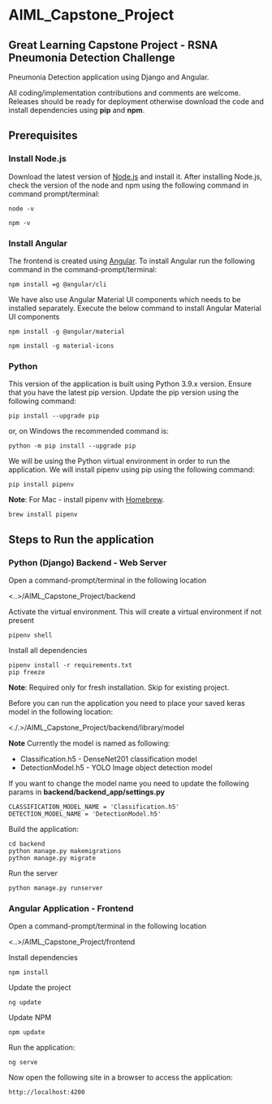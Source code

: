 # AIML_Capstone_Project
## Great Learning Capstone Project - RSNA Pneumonia Detection Challenge

Pneumonia Detection application using Django and Angular.

All coding/implementation contributions and comments are welcome. 
Releases should be ready for deployment otherwise download the code and install dependencies using **pip** and **npm**.

## Prerequisites
### Install Node.js

Download the latest version of [Node.js](https://nodejs.org/en/download/) and install it.
After installing Node.js, check the version of the node and npm using the following command in command prompt/terminal:

```
node -v

npm -v
```

### Install Angular
The frontend is created using [Angular](https://angular.io/). To install Angular run the following command in the command-prompt/terminal:

```
npm install =g @angular/cli
```

We have also use Angular Material UI components which needs to be installed separately.
Execute the below command to install Angular Material UI components

```
npm install -g @angular/material

npm install -g material-icons
```

### Python

This version of the application is built using Python 3.9.x version.
Ensure that you have the latest pip version.
Update the pip version using the following command:

```
pip install --upgrade pip
```
or, on Windows the recommended command is:
```
python -m pip install --upgrade pip
```

We will be using the Python virtual environment in order to run the application.
We will install pipenv using pip using the following command:

```
pip install pipenv
```
**Note**: For Mac - install pipenv with [Homebrew](https://brew.sh/).
```
brew install pipenv
```

## Steps to Run the application

### Python (Django) Backend - Web Server

Open a command-prompt/terminal in the following location

<..>/AIML_Capstone_Project/backend

Activate the virtual environment. This will create a virtual environment if not present 

```
pipenv shell
```

Install all dependencies 

```
pipenv install -r requirements.txt
pip freeze
```

**Note**: Required only for fresh installation. Skip for existing project.

Before you can run the application you need to place your saved keras model in the following location:

<./.>/AIML_Capstone_Project/backend/library/model

**Note** Currently the model is named as following:
* Classification.h5 - DenseNet201 classification model
* DetectionModel.h5 - YOLO Image object detection model

If you want to change the model name you need to update the following params in **backend/backend_app/settings.py**

```
CLASSIFICATION_MODEL_NAME = 'Classification.h5'
DETECTION_MODEL_NAME = 'DetectionModel.h5'
```

Build the application:
```
cd backend
python manage.py makemigrations
python manage.py migrate
```

Run the server
```
python manage.py runserver
```

### Angular Application - Frontend
Open a command-prompt/terminal in the following location

<..>/AIML_Capstone_Project/frontend

Install dependencies
```
npm install
```
Update the project
```
ng update
```

Update NPM
```
npm update
```

Run the application:
```
ng serve
```
Now open the following site in a browser to access the application:
```
http://localhost:4200
```

